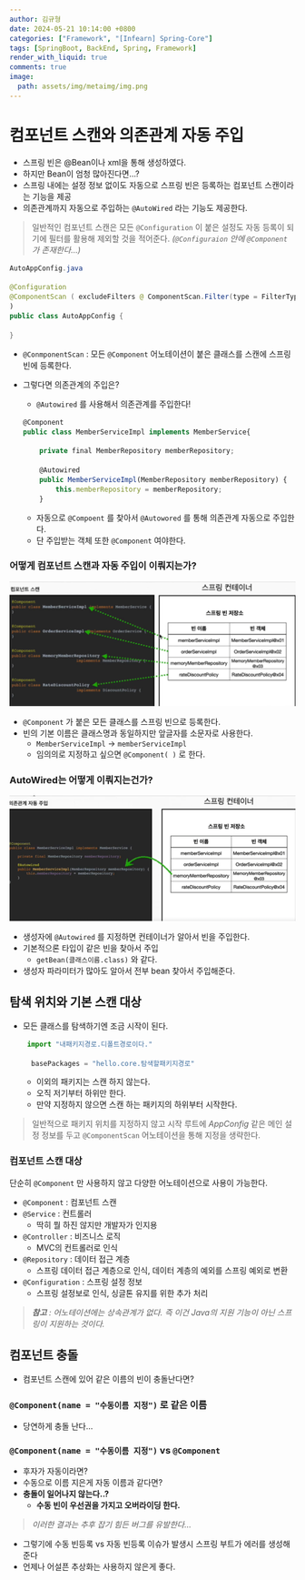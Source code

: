 ```yaml
---
author: 김규형
date: 2024-05-21 10:14:00 +0800
categories: ["Framework", "[Infearn] Spring-Core"]
tags: [SpringBoot, BackEnd, Spring, Framework]
render_with_liquid: true
comments: true
image:
  path: assets/img/metaimg/img.png
---
```

# 컴포넌트 스캔와 의존관계 자동 주입

- 스프링 빈은 @Bean이나 xml을 통해 생성하였다.
- 하지만 Bean이 엄청 많아진다면…?
- 스프링 내에는 설정 정보 없이도 자동으로 스프링 빈은 등록하는 컴포넌트 스캔이라는 기능을 제공
- 의존관계까지 자동으로 주입하는 `@AutoWired` 라는 기능도 제공한다.

> 일반적인 컴포넌트 스캔은 모든 `@Configuration` 이 붙은 설정도 자동 등록이 되기에 필터를 활용해 제외할 것을 적어준다. *(`@Configuraion` 안에 `@Component` 가 존재한다…)*
> 

```java
AutoAppConfig.java

@Configuration
@ComponentScan ( excludeFilters @ ComponentScan.Filter(type = FilterType.ANNOTATION, classes = Configuraion.class))
)
public class AutoAppConfig {
			
}

```

- `@ConmponentScan` : 모든 `@Component` 어노테이션이 붙은 클래스를 스캔에 스프링 빈에 등록한다.
- 그렇다면 의존관계의 주입은?
    - `@Autowired` 를 사용해서 의존관계를 주입한다!
    
    ```jsx
    @Component
    public class MemberServiceImpl implements MemberService{
    
    	private final MemberRepository memberRepository;
    
    	@Autowired
    	public MemberServiceImpl(MemberRepository memberRepository) {
    		this.memberRepository = memberRepository;
    	}
    ```
    
    - 자동으로 `@Compoent` 를 찾아서 `@Autowored` 를 통해 의존관계 자동으로 주입한다.
    - 단 주입받는 객체 또한 `@Component` 여야한다.

### 어떻게 컴포넌트 스캔과 자동 주입이 이뤄지는가?

![Untitled](img/componentimg/Untitled.png)

- `@Component` 가 붙은 모든 클래스를 스프링 빈으로 등록한다.
- 빈의 기본 이름은 클래스명과 동일하지만 앞글자를 소문자로 사용한다.
    - `MemberServiceImpl` → `memberServiceImpl`
    - 임의의로 지정하고 싶으면 `@Component( )` 로 한다.

### AutoWired는 어떻게 이뤄지는건가?

![Untitled](img/componentimg/Untitled%201.png)

- 생성자에 `@Autowired` 를 지정하면 컨테이너가 알아서 빈을 주입한다.
- 기본적으론 타입이 같은 빈을 찾아서 주입
    - `getBean(클래스이름.class)` 와 같다.
- 생성자 파라미터가 많아도 알아서 전부 bean 찾아서 주입해준다.

## 탐색 위치와 기본 스캔 대상

- 모든 클래스를 탐색하기엔 조금 시작이 된다.
    
    ```jsx
     import "내패키지경로.디폴트경로이다."
      
      basePackages = "hello.core.탐색할패키지경로"
    ```
    
    - 이외의 패키지는 스캔 하지 않는다.
    - 오직 저기부터 하위만 한다.
    - 만약 지정하지 않으면 스캔 하는 패키지의 하위부터 시작한다.

> 일반적으로 패키지 위치를 지정하지 않고 시작 루트에 *AppConfig* 같은 메인 설정 정보를 두고 `@ComponentScan` 어노테이션을 통해 지정을 생략한다.
> 

### 컴포넌트 스캔 대상

단순히 `@Component` 만 사용하지 않고 다양한 어노테이션으로 사용이 가능한다.

- `@Component` : 컴포넌트 스캔
- `@Service` : 컨트롤러
    - 딱히 뭘 하진 않지만 개발자가 인지용
- `@Controller` : 비즈니스 로직
    - MVC의 컨트롤러로 인식
- `@Repository` : 데이터 접근 계층
    - 스프링 데이터 접근 계층으로 인식, 데이터 계층의 예외를 스프링 예외로 변환
- `@Configuration` : 스프링 설정 정보
    - 스프링 설정보로 인식, 싱글톤 유지를 위한 추가 처리

> ***참고** : 어노테이션에는 상속관계가 없다. 즉 이건 Java의 지원 기능이 아닌 스프링이 지원하는 것이다.*
> 

## 컴포넌트 충돌

- 컴포넌트 스캔에 있어 같은 이름의 빈이 충돌난다면?

### `@Component(name = "수동이름 지정")` 로 같은 이름

- 당연하게 충돌 난다…

### `@Component(name = "수동이름 지정")` vs `@Component`

- 후자가 자동이라면?
- 수동으로 이름 지은게 자동 이름과 같다면?
- **충돌이 일어나지 않는다..?**
    - **수동 빈이 우선권을 가지고 오버라이딩 한다.**

> *이러한 결과는 추후 잡기 힘든 버그를 유발한다…*
> 

- 그렇기에 수동 빈등록 vs 자동 빈등록 이슈가 발생시 스프링 부트가 에러를 생성해준다
- 언제나 어설픈 추상화는 사용하지 않은게 좋다.